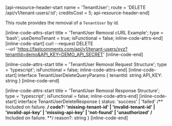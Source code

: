 [api-resource-header-start name = 'TenantUser'; route = 'DELETE /api/v1/tenant-users/:id'; creditsCost = 5; api-resource-header-end]

This route provides the removal of a `TenantUser` by id.

[inline-code-attrs-start title = 'TenantUser Removal cURL Example'; type = 'bash'; useDemoTenant = true; isFunctional = false; inline-code-attrs-end]
[inline-code-start]
curl --request DELETE \
  --url 'https://fastcomments.com/api/v1/tenant-users/xyz?tenantId=demo&API_KEY=DEMO_API_SECRET'
[inline-code-end]

[inline-code-attrs-start title = 'TenantUser Removal Request Structure'; type = 'typescript'; isFunctional = false; inline-code-attrs-end]
[inline-code-start]
interface TenantUserDeleteQueryParams {
    tenantId: string
    API_KEY: string
}
[inline-code-end]

[inline-code-attrs-start title = 'TenantUser Removal Response Structure'; type = 'typescript'; isFunctional = false; inline-code-attrs-end]
[inline-code-start]
interface TenantUserDeleteResponse {
    status: 'success' | 'failed'
    /** Included on failure. **/
    code?: 'missing-tenant-id' | 'invalid-tenant-id' | 'invalid-api-key' | 'missing-api-key' | 'not-found' | 'unauthorized'
    /** Included on failure. **/
    reason?: string
}
[inline-code-end]
